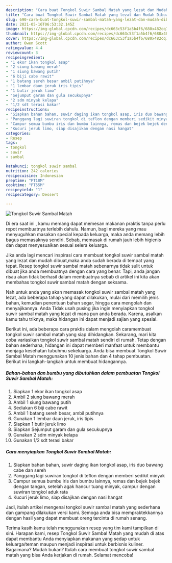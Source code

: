 ```yaml
---
description: "Cara buat Tongkol Suwir Sambal Matah yang lezat dan Mudah Dibuat"
title: "Cara buat Tongkol Suwir Sambal Matah yang lezat dan Mudah Dibuat"
slug: 690-cara-buat-tongkol-suwir-sambal-matah-yang-lezat-dan-mudah-dibuat
date: 2021-05-16T06:53:32.145Z
image: https://img-global.cpcdn.com/recipes/dc663c53f1a5b4f6/680x482cq70/tongkol-suwir-sambal-matah-foto-resep-utama.jpg
thumbnail: https://img-global.cpcdn.com/recipes/dc663c53f1a5b4f6/680x482cq70/tongkol-suwir-sambal-matah-foto-resep-utama.jpg
cover: https://img-global.cpcdn.com/recipes/dc663c53f1a5b4f6/680x482cq70/tongkol-suwir-sambal-matah-foto-resep-utama.jpg
author: Owen Scott
ratingvalue: 4.4
reviewcount: 3
recipeingredient:
- "1 ekor ikan tongkol asap"
- "2 siung bawang merah"
- "1 siung bawang putih"
- "6 biji cabe rawit"
- "1 batang sereh besar ambil putihnya"
- "1 lembar daun jeruk iris tipis"
- "1 butir jeruk limo"
- "Sejumput garam dan gula secukupnya"
- "2 sdm minyak kelapa"
- "1/2 sdt terasi bakar"
recipeinstructions:
- "Siapkan bahan bahan, suwir daging ikan tongkol asap, iris duo bawang cabe dan sereh"
- "Panggang lagi suwiran tongkol di teflon dengan memberi sedikit minyak"
- "Campur semua bumbu iris dan bumbu lainnya, remas dan bejek bejek dengan tangan, setelah agak hancur tuang minyak, campur dengan suwiran tongkol aduk rata"
- "Kucuri jeruk limo, siap disajikan dengan nasi hangat"
categories:
- Resep
tags:
- tongkol
- suwir
- sambal

katakunci: tongkol suwir sambal 
nutrition: 242 calories
recipecuisine: Indonesian
preptime: "PT18M"
cooktime: "PT55M"
recipeyield: "1"
recipecategory: Dessert

---
```



![Tongkol Suwir Sambal Matah](https://img-global.cpcdn.com/recipes/dc663c53f1a5b4f6/680x482cq70/tongkol-suwir-sambal-matah-foto-resep-utama.jpg)

Di era  saat ini , kamu memang dapat memesan makanan praktis tanpa perlu repot membuatnya terlebih dahulu. Namun, bagi mereka yang mau menyuguhkan masakan special kepada keluarga, maka anda memang lebih bagus memasaknya sendiri. Sebab, memasak di rumah jauh lebih higienis dan dapat menyesuaikan sesuai selera keluarga.

Jika anda lagi mencari inspirasi cara membuat tongkol suwir sambal matah yang lezat dan mudah dibuat,maka anda sudah berada di tempat yang tepat. Resep tongkol suwir sambal matah  sebenarnya tidak sulit untuk dibuat jika anda membuatnya dengan cara yang benar. Tapi, anda jangan risau akan tidak berhasil dalam membuatnya 
sebab di artikel ini kita akan membahas tongkol suwir sambal matah dengan seksama.  



Nah untuk anda yang akan memasak tongkol suwir sambal matah yang lezat, ada beberapa tahap yang dapat dilakukan, mulai dari memilih jenis bahan, kemudian penentuan bahan segar, hingga cara mengolah dan menyajikannya. Anda Tidak usah pusing jika ingin menyiapkan tongkol suwir sambal matah yang lezat di mana pun anda berada. Karena, asalkan kamu  tahu triknya, maka hidangan ini dapat menjadi sajian yang spesial.

Berikut ini, ada beberapa cara praktis  dalam mengolah caramembuat tongkol suwir sambal matah yang siap dihidangkan. Sekarang, mari kita coba variasikan tongkol suwir sambal matah sendiri di rumah. Tetap dengan bahan sederhana, hidangan ini dapat memberi manfaat untuk membantu menjaga kesehatan tubuhmu sekeluarga. Anda bisa membuat Tongkol Suwir Sambal Matah menggunakan 10 jenis bahan dan 4 tahap pembuatan. Berikut ini langkah-langkah untuk membuat hidangannya.

<!--inarticleads1-->

##### Bahan-bahan dan bumbu yang dibutuhkan dalam pembuatan Tongkol Suwir Sambal Matah:

1. Siapkan 1 ekor ikan tongkol asap
1. Ambil 2 siung bawang merah
1. Ambil 1 siung bawang putih
1. Sediakan 6 biji cabe rawit
1. Ambil 1 batang sereh besar, ambil putihnya
1. Gunakan 1 lembar daun jeruk, iris tipis
1. Siapkan 1 butir jeruk limo
1. Siapkan Sejumput garam dan gula secukupnya
1. Gunakan 2 sdm minyak kelapa
1. Gunakan 1/2 sdt terasi bakar




<!--inarticleads2-->

##### Cara menyiapkan Tongkol Suwir Sambal Matah:

1. Siapkan bahan bahan, suwir daging ikan tongkol asap, iris duo bawang cabe dan sereh
1. Panggang lagi suwiran tongkol di teflon dengan memberi sedikit minyak
1. Campur semua bumbu iris dan bumbu lainnya, remas dan bejek bejek dengan tangan, setelah agak hancur tuang minyak, campur dengan suwiran tongkol aduk rata
1. Kucuri jeruk limo, siap disajikan dengan nasi hangat




Jadi, itulah artikel mengenai  tongkol suwir sambal matah  yang sederhana dan gampang dilakukan versi kami. Semoga anda bisa mempraktekkannya dengan hasil yang dapat membuat oreng tercinta di rumah senang. 

Terima kasih kamu telah menggunakan resep yang tim kami tampilkan di sini. Harapan kami, resep  Tongkol Suwir Sambal Matah yang mudah di atas dapat membantu Anda menyiapkan makanan yang sedap untuk keluarga/teman maupun menjadi inspirasi untuk berbisnis kuliner. Bagaimana? Mudah bukan? Itulah cara membuat tongkol suwir sambal matah yang bisa Anda kerjakan di rumah. Selamat mencoba!

